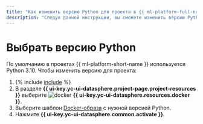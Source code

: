 ```yaml
---
title: "Как изменить версию Python для проекта в {{ ml-platform-full-name }}"
description: "Следуя данной инструкции, вы сможете изменить версию Python для проекта." 
---
```


# Выбрать версию Python

По умолчанию в проектах {{ ml-platform-short-name }} используется Python 3.10. Чтобы изменить версию для проекта:

1. {% include [include](../../../_includes/datasphere/ui-find-project.md) %}
1. В разделе **{{ ui-key.yc-ui-datasphere.project-page.project-resources }}** выберите ![docker](../../../_assets/console-icons/logo-docker.svg) **{{ ui-key.yc-ui-datasphere.resources.docker }}**.
1. Выберите шаблон [Docker-образа](../../concepts/docker.md) с нужной версией Python.
1. Нажмите **{{ ui-key.yc-ui-datasphere.common.activate }}**.